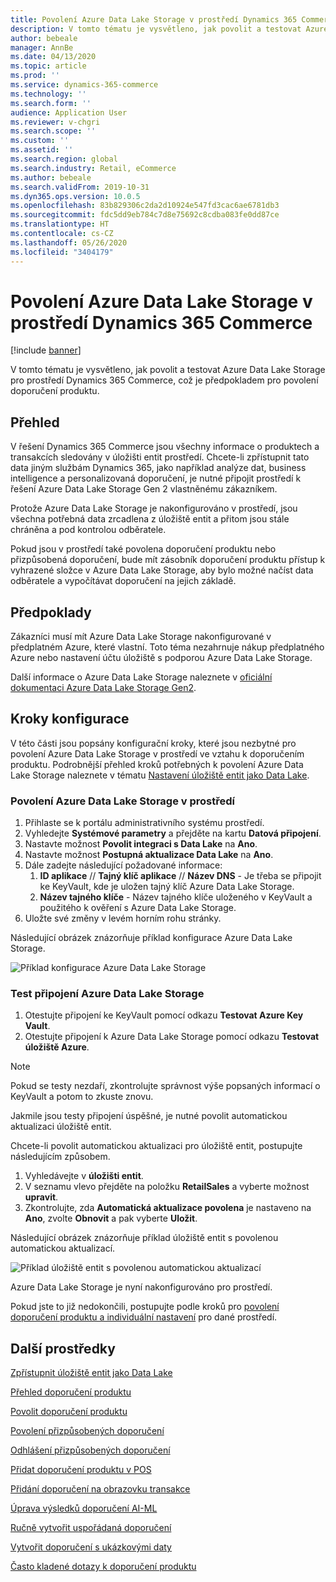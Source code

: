 ```yaml
---
title: Povolení Azure Data Lake Storage v prostředí Dynamics 365 Commerce
description: V tomto tématu je vysvětleno, jak povolit a testovat Azure Data Lake Storage pro prostředí Dynamics 365 Commerce, což je předpokladem pro povolení doporučení produktu.
author: bebeale
manager: AnnBe
ms.date: 04/13/2020
ms.topic: article
ms.prod: ''
ms.service: dynamics-365-commerce
ms.technology: ''
ms.search.form: ''
audience: Application User
ms.reviewer: v-chgri
ms.search.scope: ''
ms.custom: ''
ms.assetid: ''
ms.search.region: global
ms.search.industry: Retail, eCommerce
ms.author: bebeale
ms.search.validFrom: 2019-10-31
ms.dyn365.ops.version: 10.0.5
ms.openlocfilehash: 83b829306c2da2d10924e547fd3cac6ae6781db3
ms.sourcegitcommit: fdc5dd9eb784c7d8e75692c8cdba083fe0dd87ce
ms.translationtype: HT
ms.contentlocale: cs-CZ
ms.lasthandoff: 05/26/2020
ms.locfileid: "3404179"
---
```

# <a name="enable-azure-data-lake-storage-in-a-dynamics-365-commerce-environment"></a>Povolení Azure Data Lake Storage v prostředí Dynamics 365 Commerce

[!include [banner](includes/banner.md)]

V tomto tématu je vysvětleno, jak povolit a testovat Azure Data Lake Storage pro prostředí Dynamics 365 Commerce, což je předpokladem pro povolení doporučení produktu.

## <a name="overview"></a>Přehled

V řešení Dynamics 365 Commerce jsou všechny informace o produktech a transakcích sledovány v úložišti entit prostředí. Chcete-li zpřístupnit tato data jiným službám Dynamics 365, jako například analýze dat, business intelligence a personalizovaná doporučení, je nutné připojit prostředí k řešení Azure Data Lake Storage Gen 2 vlastněnému zákazníkem.

Protože Azure Data Lake Storage je nakonfigurováno v prostředí, jsou všechna potřebná data zrcadlena z úložiště entit a přitom jsou stále chráněna a pod kontrolou odběratele.

Pokud jsou v prostředí také povolena doporučení produktu nebo přizpůsobená doporučení, bude mít zásobník doporučení produktu přístup k vyhrazené složce v Azure Data Lake Storage, aby bylo možné načíst data odběratele a vypočítávat doporučení na jejich základě.

## <a name="prerequisites"></a>Předpoklady

Zákazníci musí mít Azure Data Lake Storage nakonfigurované v předplatném Azure, které vlastní. Toto téma nezahrnuje nákup předplatného Azure nebo nastavení účtu úložiště s podporou Azure Data Lake Storage.

Další informace o Azure Data Lake Storage naleznete v [oficiální dokumentaci Azure Data Lake Storage Gen2](https://azure.microsoft.com/pricing/details/storage/data-lake).
  
## <a name="configuration-steps"></a>Kroky konfigurace

V této části jsou popsány konfigurační kroky, které jsou nezbytné pro povolení Azure Data Lake Storage v prostředí ve vztahu k doporučením produktu.
Podrobnější přehled kroků potřebných k povolení Azure Data Lake Storage naleznete v tématu [Nastavení úložiště entit jako Data Lake](../fin-ops-core/dev-itpro/data-entities/entity-store-data-lake.md).

### <a name="enable-azure-data-lake-storage-in-the-environment"></a>Povolení Azure Data Lake Storage v prostředí

1. Přihlaste se k portálu administrativního systému prostředí.
1. Vyhledejte **Systémové parametry** a přejděte na kartu **Datová připojení**. 
1. Nastavte možnost **Povolit integraci s Data Lake** na **Ano**.
1. Nastavte možnost **Postupná aktualizace Data Lake** na **Ano**.
1. Dále zadejte následující požadované informace:
    1. **ID aplikace** // **Tajný klíč aplikace** // **Název DNS** - Je třeba se připojit ke KeyVault, kde je uložen tajný klíč Azure Data Lake Storage.
    1. **Název tajného klíče** - Název tajného klíče uloženého v KeyVault a použitého k ověření s Azure Data Lake Storage.
1. Uložte své změny v levém horním rohu stránky.

Následující obrázek znázorňuje příklad konfigurace Azure Data Lake Storage.

![Příklad konfigurace Azure Data Lake Storage](./media/exampleADLSConfig1.png)

### <a name="test-the-azure-data-lake-storage-connection"></a>Test připojení Azure Data Lake Storage

1. Otestujte připojení ke KeyVault pomocí odkazu **Testovat Azure Key Vault**.
1. Otestujte připojení k Azure Data Lake Storage pomocí odkazu **Testovat úložiště Azure**.

> [!NOTE]
> Pokud se testy nezdaří, zkontrolujte správnost výše popsaných informací o KeyVault a potom to zkuste znovu.

Jakmile jsou testy připojení úspěšné, je nutné povolit automatickou aktualizaci úložiště entit.

Chcete-li povolit automatickou aktualizaci pro úložiště entit, postupujte následujícím způsobem.

1. Vyhledávejte v **úložišti entit**.
1. V seznamu vlevo přejděte na položku **RetailSales** a vyberte možnost **upravit**.
1. Zkontrolujte, zda **Automatická aktualizace povolena** je nastaveno na **Ano**, zvolte **Obnovit** a pak vyberte **Uložit**.

Následující obrázek znázorňuje příklad úložiště entit s povolenou automatickou aktualizací.

![Příklad úložiště entit s povolenou automatickou aktualizací](./media/exampleADLSConfig2.png)

Azure Data Lake Storage je nyní nakonfigurováno pro prostředí. 

Pokud jste to již nedokončili, postupujte podle kroků pro [povolení doporučení produktu a individuální nastavení](enable-product-recommendations.md) pro dané prostředí.

## <a name="additional-resources"></a>Další prostředky

[Zpřístupnit úložiště entit jako Data Lake](../fin-ops-core/dev-itpro/data-entities/entity-store-data-lake.md)

[Přehled doporučení produktu](product-recommendations.md)

[Povolit doporučení produktu](enable-product-recommendations.md)

[Povolení přizpůsobených doporučení](personalized-recommendations.md)

[Odhlášení přizpůsobených doporučení](personalization-gdpr.md)

[Přidat doporučení produktu v POS](product.md)

[Přidání doporučení na obrazovku transakce](add-recommendations-control-pos-screen.md)

[Úprava výsledků doporučení AI-ML](modify-product-recommendation-results.md)

[Ručně vytvořit uspořádaná doporučení](create-editorial-recommendation-lists.md)

[Vytvořit doporučení s ukázkovými daty](product-recommendations-demo-data.md)

[Často kladené dotazy k doporučení produktu](faq-recommendations.md)
